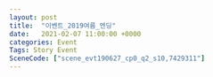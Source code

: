 ```yaml
---
layout: post
title:  "이벤트_2019여름_엔딩"
date:   2021-02-07 11:00:00 +0000
categories: Event
Tags: Story Event
SceneCode: ["scene_evt190627_cp0_q2_s10,7429311"]
---
```

